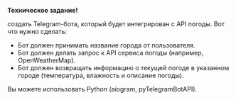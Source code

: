 **Техническое задание!**

создать Telegram-бота, который будет интегрирован с API погоды. Вот что нужно сделать:

- Бот должен принимать название города от пользователя.
- Бот должен делать запрос к API сервиса погоды (например, OpenWeatherMap).
- Бот должен возвращать информацию о текущей погоде в указанном городе (температура, влажность и описание погоды).

Вы можете использовать Python (aiogram, pyTelegramBotAPI).

